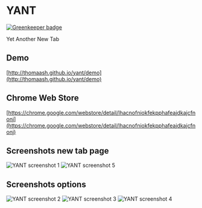 # YANT

[![Greenkeeper badge](https://badges.greenkeeper.io/Thomaash/yant.svg)](https://greenkeeper.io/)

Yet Another New Tab

## Demo
[http://thomaash.github.io/yant/demo](http://thomaash.github.io/yant/demo)

## Chrome Web Store
[https://chrome.google.com/webstore/detail/lhacnofniokfekpphafeajdkajcfnonj](https://chrome.google.com/webstore/detail/lhacnofniokfekpphafeajdkajcfnonj)

## Screenshots new tab page
![YANT screenshot 1](./screenshots/screenshot-1.png)
![YANT screenshot 5](./screenshots/screenshot-5.png)

## Screenshots options
![YANT screenshot 2](./screenshots/screenshot-2.png)
![YANT screenshot 3](./screenshots/screenshot-3.png)
![YANT screenshot 4](./screenshots/screenshot-4.png)
